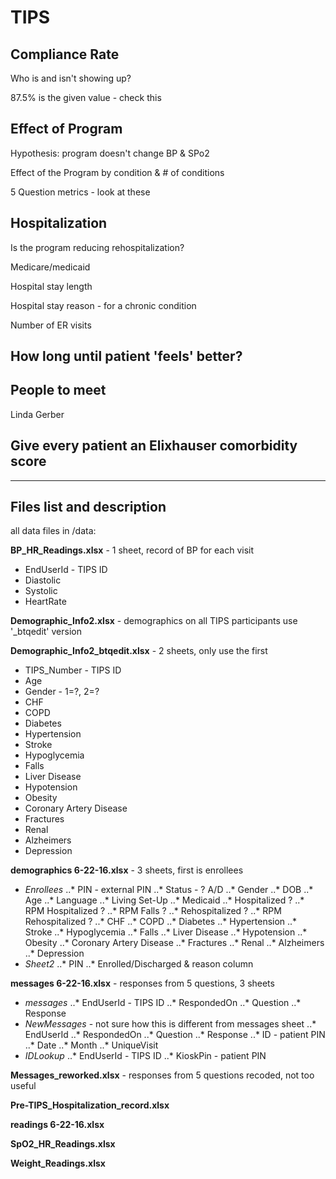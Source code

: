 # TIPS

## Compliance Rate
 
 Who is and isn't showing up?
 
 87.5% is the given value - check this

 ## Effect of Program
 
 Hypothesis: program doesn't change BP & SPo2

 Effect of the Program by condition & # of conditions
 
 5 Question metrics - look at these

 ## Hospitalization

 Is the program reducing rehospitalization?
 
 Medicare/medicaid
 
 Hospital stay length
 
 Hospital stay reason - for a chronic condition
 
 Number of ER visits

 ## How long until patient 'feels' better?

 ## People to meet

 Linda Gerber

 ## Give every patient an Elixhauser comorbidity score ##
---
## Files list and description ##

all data files in /data:

**BP_HR_Readings.xlsx** - 1 sheet, record of BP for each visit
*	EndUserId - TIPS ID
*	Diastolic
*	Systolic
*	HeartRate

**Demographic_Info2.xlsx** - demographics on all TIPS participants use '_btqedit' version

**Demographic_Info2_btqedit.xlsx** - 2 sheets, only use the first
*	TIPS_Number - TIPS ID
*	Age
*	Gender - 1=?, 2=?
*	CHF
*	COPD
*	Diabetes
*	Hypertension
*	Stroke
*	Hypoglycemia
*	Falls
*	Liver Disease
*	Hypotension
*	Obesity
*	Coronary Artery Disease
*	Fractures
*	Renal
*	Alzheimers
*	Depression

**demographics 6-22-16.xlsx** - 3 sheets, first is enrollees
 * *Enrollees*
..*	PIN - external PIN
..*	Status - ? A/D
..*	Gender
..*	DOB
..*	Age
..*	Language
..*	Living Set-Up
..*	Medicaid
..*	Hospitalized ?
..*	RPM Hospitalized ?
..*	RPM Falls ?
..*	Rehospitalized ?
..*	RPM Rehospitalized ?
..*	CHF
..*	COPD
..*	Diabetes
..*	Hypertension
..*	Stroke
..*	Hypoglycemia
..*	Falls
..*	Liver Disease
..*	Hypotension
..*	Obesity
..*	Coronary Artery Disease
..*	Fractures
..*	Renal
..*	Alzheimers
..*	Depression
*  *Sheet2*
..*  	PIN
..*  	Enrolled/Discharged & reason column

**messages 6-22-16.xlsx** - responses from 5 questions, 3 sheets
*  *messages*
..*  	EndUserId - TIPS ID
..* 	RespondedOn
..*  	Question
..*  	Response
*  *NewMessages* - not sure how this is different from messages sheet
..*    EndUserId
..*    RespondedOn
..*    Question
..*    Response
..*    ID - patient PIN
..*    Date
..*    Month
..*    UniqueVisit
*  *IDLookup*
..*  	EndUserId - TIPS ID
..*  	KioskPin - patient PIN

**Messages_reworked.xlsx** - responses from 5 questions recoded, not too useful

**Pre-TIPS_Hospitalization_record.xlsx**

**readings 6-22-16.xlsx**

**SpO2_HR_Readings.xlsx**

**Weight_Readings.xlsx**
